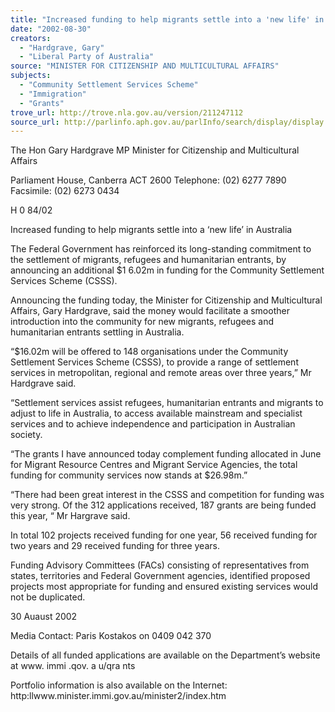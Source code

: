 ```yaml
---
title: "Increased funding to help migrants settle into a 'new life' in Australia."
date: "2002-08-30"
creators:
  - "Hardgrave, Gary"
  - "Liberal Party of Australia"
source: "MINISTER FOR CITIZENSHIP AND MULTICULTURAL AFFAIRS"
subjects:
  - "Community Settlement Services Scheme"
  - "Immigration"
  - "Grants"
trove_url: http://trove.nla.gov.au/version/211247112
source_url: http://parlinfo.aph.gov.au/parlInfo/search/display/display.w3p;query=Id%3A%22media/pressrel/7FBA6%22
---
```


  The Hon Gary Hardgrave MP  Minister for Citizenship and Multicultural Affairs 

  Parliament House, Canberra ACT 2600  Telephone: (02) 6277 7890  Facsimile: (02) 6273 0434 

  H 0 84/02 

  Increased funding to help migrants settle into a ‘new life’ in Australia 

  The Federal Government has reinforced its long-standing commitment to the settlement of  migrants, refugees and humanitarian entrants, by announcing an additional $1 6.02m in  funding for the Community Settlement Services Scheme (CSSS). 

  Announcing the funding today, the Minister for Citizenship and Multicultural Affairs, Gary  Hardgrave, said the money would facilitate a smoother introduction into the community for  new migrants, refugees and humanitarian entrants settling in Australia. 

  “$16.02m will be offered to 148 organisations under the Community Settlement Services  Scheme (CSSS), to provide a range of settlement services in metropolitan, regional and  remote areas over three years,” Mr Hardgrave said. 

  “Settlement services assist refugees, humanitarian entrants and migrants to adjust to life in  Australia, to access available mainstream and specialist services and to achieve  independence and participation in Australian society. 

  “The grants I have announced today complement funding allocated in June for Migrant  Resource Centres and Migrant Service Agencies, the total funding for community services  now stands at $26.98m.” 

  “There had been great interest in the CSSS and competition for funding was very strong.  Of the 312 applications received, 187 grants are being funded this year, “ Mr Hargrave  said. 

  In total 102 projects received funding for one year, 56 received funding for two years and 29  received funding for three years. 

  Funding Advisory Committees (FACs) consisting of representatives from states, territories  and Federal Government agencies, identified proposed projects most appropriate for  funding and ensured existing services would not be duplicated. 

  30 Auaust 2002 

  Media Contact: Paris Kostakos on 0409 042 370 

  Details of all funded applications are available on the Department’s website at  www. immi .qov. a u/qra nts 

  Portfolio information is also available on the Internet: http:llwww.minister.immi.gov.au/minister2/index.htm 

